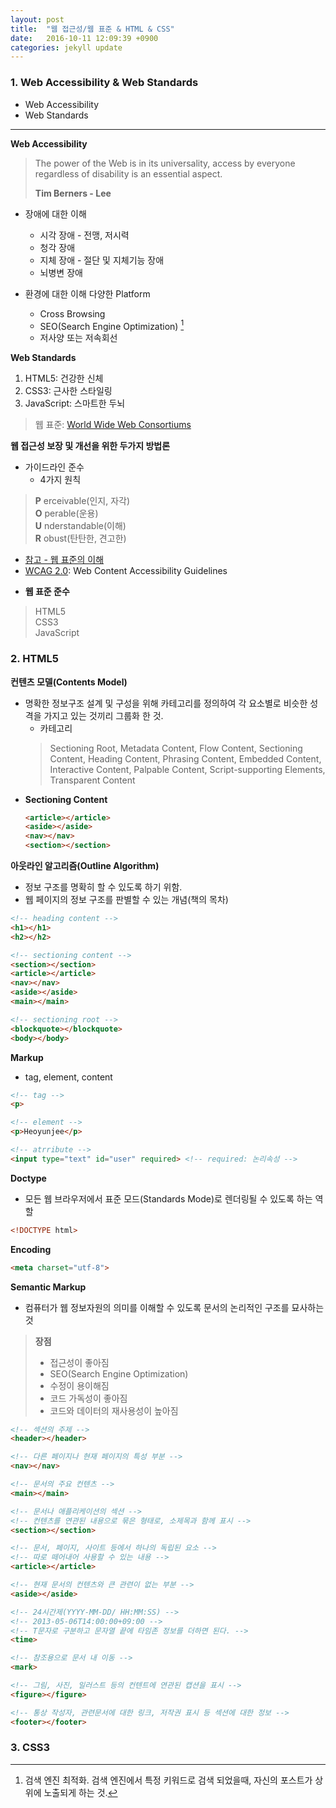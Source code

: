 ```yaml
---
layout: post
title:  "웹 접근성/웹 표준 & HTML & CSS"
date:   2016-10-11 12:09:39 +0900
categories: jekyll update
---
```

<!--
**웹 접근성/웹 표준, HTML, CSS**
========================= -->


### 1. Web Accessibility & Web Standards

- Web Accessibility
- Web Standards

----------


**Web Accessibility**

>The power of the Web is in its universality, access by everyone regardless of disability is an essential aspect.
>
>**Tim Berners - Lee**

* 장애에 대한 이해
    * 시각 장애 - 전맹, 저시력
    * 청각 장애
    * 지체 장애 - 절단 및 지체기능 장애
    * 뇌병변 장애


* 환경에 대한 이해 다양한 Platform
    * Cross Browsing
    * SEO(Search Engine Optimization) [^1]
    * 저사양 또는 저속회선



**Web Standards**
1. HTML5: 건강한 신체
2. CSS3: 근사한 스타일링
3. JavaScript: 스마트한 두뇌

>웹 표준: [World Wide Web Consortiums](https://www.w3.org)


**웹 접근성 보장 및 개선을 위한 두가지 방법론**

* 가이드라인 준수
     * 4가지 원칙

> **P** erceivable(인지, 자각)  
> **O** perable(운용)  
> **U** nderstandable(이해)  
> **R** obust(탄탄한, 견고한)    

- [참고 - 웹 표준의 이해](http://webdir.tistory.com/34)
- [WCAG 2.0](https://www.w3.org/WAI/): Web Content Accessibility Guidelines   


* **웹 표준 준수**
> HTML5  
> CSS3  
> JavaScript  


[^1]: 검색 엔진 최적화. 검색 엔진에서 특정 키워드로 검색 되었을때, 자신의 포스트가 상위에 노출되게 하는 것.


### 2. HTML5


**컨텐츠 모델(Contents Model)**
- 명확한 정보구조 설계 및 구성을 위해 카테고리를 정의하여 각 요소별로 비슷한 성격을 가지고 있는 것끼리 그룹화 한 것.
    - 카테고리
   >Sectioning Root, Metadata Content, Flow Content, Sectioning Content, Heading Content, Phrasing Content, Embedded Content, Interactive Content, Palpable Content, Script-supporting Elements, Transparent Content

 * **Sectioning Content**

   ```html
   <article></article>
   <aside></aside>
   <nav></nav>
   <section></section>
   ```

**아웃라인 알고리즘(Outline Algorithm)**
 * 정보 구조를 명확히 할 수 있도록 하기 위함.
 * 웹 페이지의 정보 구조를 판별할 수 있는 개념(책의 목차)     

```html
<!-- heading content -->
<h1></h1>
<h2></h2>

<!-- sectioning content -->
<section></section>
<article></article>
<nav></nav>
<aside></aside>
<main></main>

<!-- sectioning root -->
<blockquote></blockquote>
<body></body>
```

**Markup**
 * tag, element, content

```html
<!-- tag -->
<p>

<!-- element -->
<p>Heoyunjee</p>

<!-- atrribute -->
<input type="text" id="user" required> <!-- required: 논리속성 -->
```

**Doctype**
* 모든 웹 브라우저에서 표준 모드(Standards Mode)로 렌더링될 수 있도록 하는 역할

```html
<!DOCTYPE html>
```

**Encoding**

```html
<meta charset="utf-8">
```

**Semantic Markup**
* 컴퓨터가 웹 정보자원의 의미를 이해할 수 있도록 문서의 논리적인 구조를 묘사하는 것

> **장점**
> * 접근성이 좋아짐
> * SEO(Search Engine Optimization)
> * 수정이 용이해짐
> * 코드 가독성이 좋아짐
> * 코드와 데이터의 재사용성이 높아짐

```html
<!-- 섹션의 주제 -->
<header></header>

<!-- 다른 페이지나 현재 페이지의 특성 부분 -->
<nav></nav>

<!-- 문서의 주요 컨텐츠 -->
<main></main>

<!-- 문서나 애플리케이션의 섹션 -->
<!-- 컨텐츠를 연관된 내용으로 묶은 형태로, 소제목과 함께 표시 -->
<section></section>

<!-- 문서, 페이지, 사이트 등에서 하나의 독립된 요소 -->
<!-- 따로 떼어내어 사용할 수 있는 내용 -->
<article></article>

<!-- 현재 문서의 컨텐츠와 큰 관련이 없는 부분 -->
<aside></aside>

<!-- 24시간제(YYYY-MM-DD/ HH:MM:SS) -->
<!-- 2013-05-06T14:00:00+09:00 -->
<!-- T문자로 구분하고 문자열 끝에 타임존 정보를 더하면 된다. -->
<time>

<!-- 참조용으로 문서 내 이동 -->
<mark>

<!-- 그림, 사진, 일러스트 등의 컨텐트에 연관된 캡션을 표시 -->
<figure></figure>

<!-- 통상 작성자, 관련문서에 대한 링크, 저작권 표시 등 섹션에 대한 정보 -->
<footer></footer>
```


### 3. CSS3
